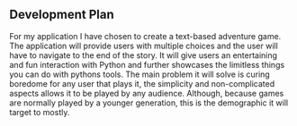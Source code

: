 ## Development Plan

For my application I have chosen to create a text-based adventure game. The application will provide users with multiple choices and the user will have to navigate to the end of the story. It will give users an entertaining and fun interaction with Python and further showcases the  limitless things you can do  with pythons tools. The main problem it will solve is curing boredome for any user that plays it, the simplicity and non-complicated aspects allows it to be played by any audience. Although, because games are normally played by a younger generation, this is the demographic it will target to mostly. 